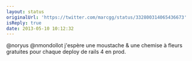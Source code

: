 ```yaml
---
layout: status
originalUrl: 'https://twitter.com/marcgg/status/332800314065436673'
isReply: true
date: 2013-05-10 10:12:32
---
```


@noryus @nmondollot j'espère une moustache &amp; une chemise à fleurs gratuites pour chaque deploy de rails 4 en prod.
